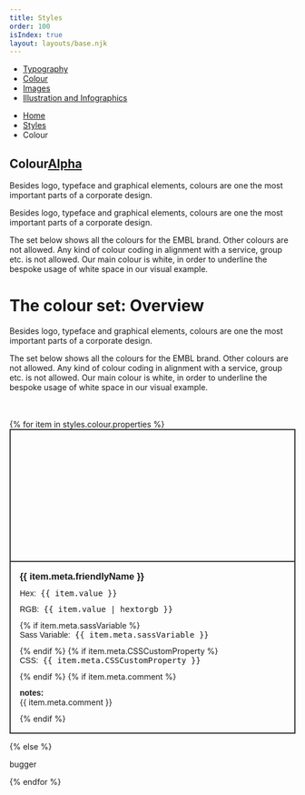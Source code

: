 ```yaml
---
title: Styles
order: 100
isIndex: true
layout: layouts/base.njk
---
```


<nav class="vf-navigation vf-navigation--main">
  <ul class="vf-navigation__list | vf-list--inline">
    <li class="vf-navigation__item"><a href="/styles/typography/" class="vf-navigation__link">Typography</a></li>
    <li class="vf-navigation__item"><a href="/styles/colour/" class="vf-navigation__link">Colour</a></li>
    <li class="vf-navigation__item"><a href="/styles/images/" class="vf-navigation__link">Images</a></li>
    <li class="vf-navigation__item"><a href="/styles/illustration-and-infographics/" class="vf-navigation__link">Illustration and Infographics</a></li>
  </ul>
</nav>

<nav class="vf-breadcrumbs" aria-label="Breadcrumb">
  <ul class="vf-breadcrumbs__list | vf-list vf-list--inline">
    <li class="vf-breadcrumbs__item">
      <a href="/" class="vf-breadcrumbs__link">Home</a>
    </li>
    <li class="vf-breadcrumbs__item">
      <a href="/styles/" class="vf-breadcrumbs__link">Styles</a>
    </li>
    <li class="vf-breadcrumbs__item">
      Colour
    </li>
  </ul>
</nav>

<section class="vf-intro | embl-grid embl-grid--has-centered-content">
  <div><!-- empty --></div>
  <div>
    <h1 class="vf-intro__heading vf-intro__heading--has-tag">Colour<a href="" class="vf-badge vf-badge--primary vf-badge--phases">Alpha</a></h1>
    <p class="vf-lede">Besides logo, typeface and graphical elements, colours are one the most important parts of a corporate design.</p>
    <p class="vf-intro__text">Besides logo, typeface and graphical elements, colours are one the most important parts of a corporate design.</p>
    <div class="vf-intro__text">The set below shows all the colours for the EMBL brand. Other colours are not allowed. Any kind of colour coding in alignment with a service, group etc. is not allowed. Our main colour is white, in order to underline the bespoke usage of white space in our visual example.</div>
  </div>
</section>


# The colour set: Overview

Besides logo, typeface and graphical elements, colours are one the most important parts of a corporate design.

The set below shows all the colours for the EMBL brand. Other colours are not allowed. Any kind of colour coding in alignment with a service, group etc. is not allowed. Our main colour is white, in order to underline the bespoke usage of white space in our visual example.


<style>
.swatches {
  grid-row-gap: 32px;
  margin: 48px 0;
}
.swatch {
  border: 2px solid #333;
}

.swatch__details {
  padding: 16px;
}
.swatch:nth-of-type(6),
.swatch:nth-of-type(11) {
  grid-column-start: 1;
}
.swatch__colour {
  border-bottom: 2px solid #333;
  height: 230px;
  width: 100%;
}
.swatch__colour-name {
  margin: 0 0 12px 0;
}

.swatch__colour-hex,
.swatch__sass-variable,
.swatch__comment,
.swatch__css-property {
  margin: 0 0 12px 0;
}

.swatch__colour-hex,
.swatch__sass-variable,
.swatch__css-property {
  display: grid;
  grid-template-columns: max-content 1fr;
  grid-gap: 8px;
  font-family: monospace;
  font-size: 1em;
  align-items: center;
}

.swatch__colour-hex,
.swatch__sass-variable,
.swatch__css-property {
  font-family: 'IBM Plex Mono', Monaco, Consolas, 'Lucida Console', monospace;
}
.swatch__notes {
  margin: 12px 0 0px 0;
}
.swatch__notes,
.swatch__colour-name,
.swatch__meta {
  font-family: 'IBM Plex Sans', Helvetica, Arial, sans-serif;
}
</style>

<main class="swatches | vf-grid vf-grid__col-3">
{% for item in styles.colour.properties %}

<article class="swatch">
  <div class="swatch__colour" style="background-color: {{ item.value}};"></div>
  <section class="swatch__details">
  <h3 class="swatch__colour-name">{{ item.meta.friendlyName }}</h3>
  <p class="swatch__colour-hex"><span class="swatch__meta">Hex: </span>{{ item.value }}</p>
  <p class="swatch__colour-hex"><span class="swatch__meta">RGB: </span> {{ item.value | hextorgb }}</p>
  {% if item.meta.sassVariable %}
  <p class="swatch__sass-variable"><span class="swatch__meta">Sass Variable: </span>{{ item.meta.sassVariable }}</p>
  {% endif %}
  {% if item.meta.CSSCustomProperty %}
  <p class="swatch__css-property"><span class="swatch__meta">CSS: </span>{{ item.meta.CSSCustomProperty }}</p>
  {% endif %}
  {% if item.meta.comment %}
  <h4 class="swatch__notes">notes:</h4>
  <p class="swatch__comment">{{ item.meta.comment }}</p>
  {% endif %}
  </section>
</article>

{% else %}

<p>bugger</p>

{% endfor %}
</main>
